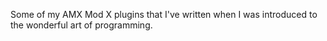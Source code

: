 Some of my AMX Mod X plugins that I've written when I was introduced to the wonderful art of programming.

